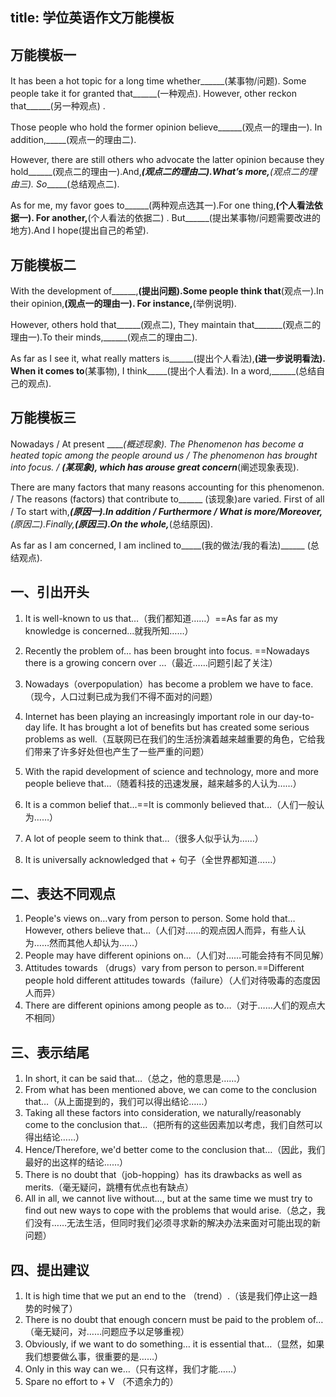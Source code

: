 title: 学位英语作文万能模板
------------------------------------
<!-- zh-CN:+ -->
## 万能模板一
It has been a hot topic for a long time whether______(某事物/问题). Some people take it for granted that______(一种观点). However, other reckon that______(另一种观点) .

Those people who hold the former opinion believe______(观点一的理由一). In addition,_____(观点一的理由二).

However, there are still others who advocate the latter opinion because they hold______(观点二的理由一).And,_____(观点二的理由二).What’s more,______(观点二的理由三). So______(总结观点二).

As for me, my favor goes to______(两种观点选其一).For one thing,______(个人看法依据一). For another,______(个人看法的依据二) . But______(提出某事物/问题需要改进的地方).And I hope(提出自己的希望).

## 万能模板二
With the development of______,______(提出问题).Some people think that______(观点一).In their opinion,______(观点一的理由一). For instance,______(举例说明).

However, others hold that______(观点二), They maintain that_______(观点二的理由一).To their minds,______(观点二的理由二).

As far as I see it, what really matters is______(提出个人看法),______(进一步说明看法). When it comes to______(某事物), I think_____(提出个人看法). In a word,______(总结自己的观点).

## 万能模板三
Nowadays / At present _____(概述现象). The Phenomenon has become a heated topic among the people around us / The phenomenon has brought into focus. / _____(某现象), which has arouse great concern______(阐述现象表现).

There are many factors that many reasons accounting for this phenomenon. / The reasons (factors) that contribute to______ (该现象)are varied. First of all / To start with,_____(原因一).In addition / Furthermore / What is more/Moreover,______(原因二).Finally,______(原因三).On the whole,_____(总结原因).

As far as I am concerned, I am inclined to_____(我的做法/我的看法)______ (总结观点).

## 一、引出开头
1. It is well-known to us that…（我们都知道……）==As far as my knowledge is concerned...就我所知……）

2. Recently the problem of… has been brought into focus. ==Nowadays there is a growing concern over …（最近……问题引起了关注）
3. Nowadays（overpopulation）has become a problem we have to face.（现今，人口过剩已成为我们不得不面对的问题）
4. Internet has been playing an increasingly important role in our day-to-day life. It has brought a lot of benefits but has created some serious problems as well.（互联网已在我们的生活扮演着越来越重要的角色，它给我们带来了许多好处但也产生了一些严重的问题）
5. With the rapid development of science and technology, more and more people believe that…（随着科技的迅速发展，越来越多的人认为……）
6. It is a common belief that…==It is commonly believed that…（人们一般认为……）
7. A lot of people seem to think that…（很多人似乎认为……）
8. It is universally acknowledged that + 句子（全世界都知道……）

## 二、表达不同观点
1. People's views on…vary from person to person. Some hold that…However, others believe that…（人们对……的观点因人而异，有些人认为……然而其他人却认为……）
2. People may have different opinions on…（人们对……可能会持有不同见解）
3. Attitudes towards （drugs）vary from person to person.==Different people hold different attitudes towards（failure）（人们对待吸毒的态度因人而异）
4. There are different opinions among people as to…（对于……人们的观点大不相同）

## 三、表示结尾
1. In short, it can be said that…（总之，他的意思是……）
2. From what has been mentioned above, we can come to the conclusion that…（从上面提到的，我们可以得出结论……）
3. Taking all these factors into consideration, we naturally/reasonably come to the conclusion that…（把所有的这些因素加以考虑，我们自然可以得出结论……）
4. Hence/Therefore, we'd better come to the conclusion that…（因此，我们最好的出这样的结论……）
5. There is no doubt that（job-hopping）has its drawbacks as well as merits.（毫无疑问，跳槽有优点也有缺点）
6. All in all, we cannot live without…, but at the same time we must try to find out new ways to cope with the problems that would arise.（总之，我们没有……无法生活，但同时我们必须寻求新的解决办法来面对可能出现的新问题）

## 四、提出建议
1. It is high time that we put an end to the （trend）.（该是我们停止这一趋势的时候了）
2. There is no doubt that enough concern must be paid to the problem of…（毫无疑问，对……问题应予以足够重视）
3. Obviously, if we want to do something… it is essential that…（显然，如果我们想要做么事，很重要的是……）
4. Only in this way can we…（只有这样，我们才能……）
5. Spare no effort to + V （不遗余力的）

<!-- zh-CN:- -->